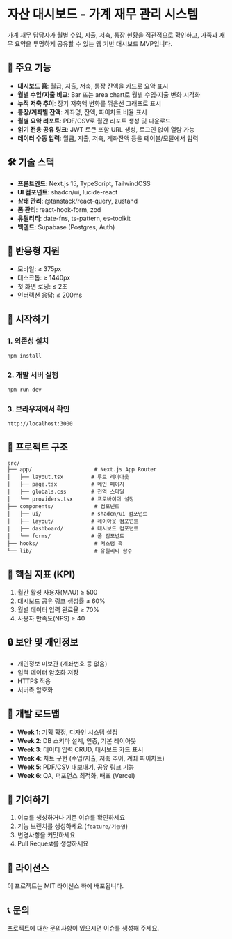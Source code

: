 # 자산 대시보드 - 가계 재무 관리 시스템

가계 재무 담당자가 월별 수입, 지출, 저축, 통장 현황을 직관적으로 확인하고, 가족과 재무 요약을 투명하게 공유할 수 있는 웹 기반 대시보드 MVP입니다.

## 🚀 주요 기능

- **대시보드 홈**: 월급, 지출, 저축, 통장 잔액을 카드로 요약 표시
- **월별 수입/지출 비교**: Bar 또는 area chart로 월별 수입·지출 변화 시각화
- **누적 저축 추이**: 장기 저축액 변화를 꺾은선 그래프로 표시
- **통장/계좌별 잔액**: 계좌명, 잔액, 파이차트 비율 표시
- **월별 요약 리포트**: PDF/CSV로 월간 리포트 생성 및 다운로드
- **읽기 전용 공유 링크**: JWT 토큰 포함 URL 생성, 로그인 없이 열람 가능
- **데이터 수동 입력**: 월급, 지출, 저축, 계좌잔액 등을 테이블/모달에서 입력

## 🛠️ 기술 스택

- **프론트엔드**: Next.js 15, TypeScript, TailwindCSS
- **UI 컴포넌트**: shadcn/ui, lucide-react
- **상태 관리**: @tanstack/react-query, zustand
- **폼 관리**: react-hook-form, zod
- **유틸리티**: date-fns, ts-pattern, es-toolkit
- **백엔드**: Supabase (Postgres, Auth)

## 📱 반응형 지원

- 모바일: ≥ 375px
- 데스크톱: ≥ 1440px
- 첫 화면 로딩: ≤ 2초
- 인터랙션 응답: ≤ 200ms

## 🚀 시작하기

### 1. 의존성 설치
```bash
npm install
```

### 2. 개발 서버 실행
```bash
npm run dev
```

### 3. 브라우저에서 확인
```
http://localhost:3000
```

## 📁 프로젝트 구조

```
src/
├── app/                    # Next.js App Router
│   ├── layout.tsx         # 루트 레이아웃
│   ├── page.tsx           # 메인 페이지
│   ├── globals.css        # 전역 스타일
│   └── providers.tsx      # 프로바이더 설정
├── components/             # 컴포넌트
│   ├── ui/                # shadcn/ui 컴포넌트
│   ├── layout/            # 레이아웃 컴포넌트
│   ├── dashboard/         # 대시보드 컴포넌트
│   └── forms/             # 폼 컴포넌트
├── hooks/                  # 커스텀 훅
└── lib/                    # 유틸리티 함수
```

## 🎯 핵심 지표 (KPI)

1. 월간 활성 사용자(MAU) ≥ 500
2. 대시보드 공유 링크 생성률 ≥ 60%
3. 월별 데이터 입력 완료율 ≥ 70%
4. 사용자 만족도(NPS) ≥ 40

## 🔒 보안 및 개인정보

- 개인정보 미보관 (계좌번호 등 없음)
- 입력 데이터 암호화 저장
- HTTPS 적용
- 서버측 암호화

## 📅 개발 로드맵

- **Week 1**: 기획 확정, 디자인 시스템 설정
- **Week 2**: DB 스키마 설계, 인증, 기본 레이아웃
- **Week 3**: 데이터 입력 CRUD, 대시보드 카드 표시
- **Week 4**: 차트 구현 (수입/지출, 저축 추이, 계좌 파이차트)
- **Week 5**: PDF/CSV 내보내기, 공유 링크 기능
- **Week 6**: QA, 퍼포먼스 최적화, 배포 (Vercel)

## 🤝 기여하기

1. 이슈를 생성하거나 기존 이슈를 확인하세요
2. 기능 브랜치를 생성하세요 (`feature/기능명`)
3. 변경사항을 커밋하세요
4. Pull Request를 생성하세요

## 📄 라이선스

이 프로젝트는 MIT 라이선스 하에 배포됩니다.

## 📞 문의

프로젝트에 대한 문의사항이 있으시면 이슈를 생성해 주세요.
